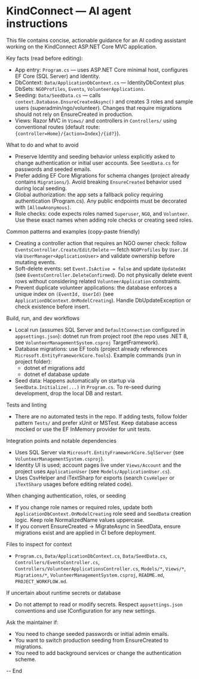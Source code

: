 <!--
Guidance for AI coding agents working on KindConnect (VolunteerManagementSystem)
Keep this file short, concrete, and codebase-specific. Reference files are given as examples.
--> 

# KindConnect — AI agent instructions

This file contains concise, actionable guidance for an AI coding assistant working on the KindConnect ASP.NET Core MVC application.

Key facts (read before editing):
- App entry: `Program.cs` — uses ASP.NET Core minimal host, configures EF Core (SQL Server) and Identity.
- DbContext: `Data/ApplicationDbContext.cs` — IdentityDbContext<ApplicationUser> plus DbSets: `NGOProfiles`, `Events`, `VolunteerApplications`.
- Seeding: `Data/SeedData.cs` — calls `context.Database.EnsureCreatedAsync()` and creates 3 roles and sample users (superadmin/ngo/volunteer). Changes that require migrations should not rely on EnsureCreated in production.
- Views: Razor MVC in `Views/` and controllers in `Controllers/` using conventional routes (default route: `{controller=Home}/{action=Index}/{id?}`).

What to do and what to avoid
- Preserve Identity and seeding behavior unless explicitly asked to change authentication or initial user accounts. See `SeedData.cs` for passwords and seeded emails.
- Prefer adding EF Core Migrations for schema changes (project already contains `Migrations/`). Avoid breaking `EnsureCreated` behavior used during local seeding.
- Global authorization: the app sets a fallback policy requiring authentication (Program.cs). Any public endpoints must be decorated with `[AllowAnonymous]`.
- Role checks: code expects roles named `Superuser`, `NGO`, and `Volunteer`. Use these exact names when adding role checks or creating seed roles.

Common patterns and examples (copy-paste friendly)
- Creating a controller action that requires an NGO owner check: follow `EventsController.Create/Edit/Delete` — fetch `NGOProfiles` by `User.Id` via `UserManager<ApplicationUser>` and validate ownership before mutating events.
- Soft-delete events: set `Event.IsActive = false` and update `UpdatedAt` (see `EventsController.DeleteConfirmed`). Do not physically delete event rows without considering related `VolunteerApplication` constraints.
- Prevent duplicate volunteer applications: the database enforces a unique index on `(EventId, UserId)` (see `ApplicationDbContext.OnModelCreating`). Handle DbUpdateException or check existence before insert.

Build, run, and dev workflows
- Local run (assumes SQL Server and `DefaultConnection` configured in `appsettings.json`): dotnet run from project root (the repo uses .NET 8, see `VolunteerManagementSystem.csproj` TargetFramework).
- Database migrations: use EF tools (project already references `Microsoft.EntityFrameworkCore.Tools`). Example commands (run in project folder):
  - dotnet ef migrations add <Name>
  - dotnet ef database update
- Seed data: Happens automatically on startup via `SeedData.Initialize(...)` in `Program.cs`. To re-seed during development, drop the local DB and restart.

Tests and linting
- There are no automated tests in the repo. If adding tests, follow folder pattern `Tests/` and prefer xUnit or MSTest. Keep database access mocked or use the EF InMemory provider for unit tests.

Integration points and notable dependencies
- Uses SQL Server via `Microsoft.EntityFrameworkCore.SqlServer` (see `VolunteerManagementSystem.csproj`).
- Identity UI is used; account pages live under `Views/Account` and the project uses `ApplicationUser` (see `Models/ApplicationUser.cs`).
- Uses CsvHelper and iTextSharp for exports (search `CsvHelper` or `iTextSharp` usages before editing related code).

When changing authentication, roles, or seeding
- If you change role names or required roles, update both `ApplicationDbContext.OnModelCreating` role seed and `SeedData` creation logic. Keep role NormalizedName values uppercase.
- If you convert EnsureCreated -> MigrateAsync in SeedData, ensure migrations exist and are applied in CI before deployment.

Files to inspect for context
- `Program.cs`, `Data/ApplicationDbContext.cs`, `Data/SeedData.cs`, `Controllers/EventsController.cs`, `Controllers/VolunteerApplicationsController.cs`, `Models/*`, `Views/*`, `Migrations/*`, `VolunteerManagementSystem.csproj`, `README.md`, `PROJECT_WORKFLOW.md`.

If uncertain about runtime secrets or database
- Do not attempt to read or modify secrets. Respect `appsettings.json` conventions and use IConfiguration for any new settings.

Ask the maintainer if:
- You need to change seeded passwords or initial admin emails.
- You want to switch production seeding from EnsureCreated to migrations.
- You need to add background services or change the authentication scheme.

-- End
